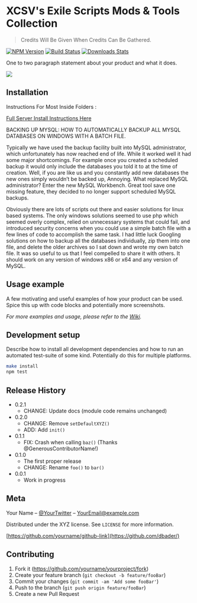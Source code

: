 # XCSV's Exile Scripts Mods & Tools Collection
> Credits Will Be Given When Credits Can Be Gathered.

[![NPM Version][npm-image]][npm-url]
[![Build Status][travis-image]][travis-url]
[![Downloads Stats][npm-downloads]][npm-url]

One to two paragraph statement about your product and what it does.

![](header.png)

## Installation

Instructions For Most Inside Folders :

<a href="https://github.com/XCSVs/Scripts-Mods/blob/master/INSTRUCTIONS/Exile%20Server%20Owner%20Guide%20v1.7.pdf
">Full Server Install Instructions Here</a>

BACKING UP MYSQL: HOW TO AUTOMATICALLY BACKUP ALL MYSQL DATABASES ON WINDOWS WITH A BATCH FILE.


 Typically we have used the backup facility built into MySQL administrator, which unfortunately has now reached end of life. While it worked well it had some major shortcomings. For example once you created a scheduled backup it would only include the databases you told it to at the time of creation.
  Well, if you are like us and you constantly add new databases the new ones simply wouldn’t be backed up, Annoying. What replaced MySQL administrator? Enter the new MySQL Workbench. Great tool save one missing feature, they decided to no longer support scheduled MySQL backups.

Obviously there are lots of scripts out there and easier solutions for linux based systems. The only windows solutions seemed to use php which seemed overly complex, relied on unnecessary systems that could fail, and introduced security concerns when you could use a simple batch file with a few lines of code to accomplish the same task. 
I had little luck Googling solutions on how to backup all the databases individually, zip them into one file, and delete the older archives so I sat down and wrote my own batch file. It was so useful to us that I feel compelled to share it with others. It should work on any version of windows x86 or x64 and any version of MySQL.


## Usage example

A few motivating and useful examples of how your product can be used. Spice this up with code blocks and potentially more screenshots.

_For more examples and usage, please refer to the [Wiki][wiki]._

## Development setup

Describe how to install all development dependencies and how to run an automated test-suite of some kind. Potentially do this for multiple platforms.

```sh
make install
npm test
```

## Release History

* 0.2.1
    * CHANGE: Update docs (module code remains unchanged)
* 0.2.0
    * CHANGE: Remove `setDefaultXYZ()`
    * ADD: Add `init()`
* 0.1.1
    * FIX: Crash when calling `baz()` (Thanks @GenerousContributorName!)
* 0.1.0
    * The first proper release
    * CHANGE: Rename `foo()` to `bar()`
* 0.0.1
    * Work in progress

## Meta

Your Name – [@YourTwitter](https://twitter.com/dbader_org) – YourEmail@example.com

Distributed under the XYZ license. See ``LICENSE`` for more information.

[https://github.com/yourname/github-link](https://github.com/dbader/)

## Contributing

1. Fork it (<https://github.com/yourname/yourproject/fork>)
2. Create your feature branch (`git checkout -b feature/fooBar`)
3. Commit your changes (`git commit -am 'Add some fooBar'`)
4. Push to the branch (`git push origin feature/fooBar`)
5. Create a new Pull Request

<!-- Markdown link & img dfn's -->
[npm-image]: https://img.shields.io/npm/v/datadog-metrics.svg?style=flat-square
[npm-url]: https://npmjs.org/package/datadog-metrics
[npm-downloads]: https://img.shields.io/npm/dm/datadog-metrics.svg?style=flat-square
[travis-image]: https://img.shields.io/travis/dbader/node-datadog-metrics/master.svg?style=flat-square
[travis-url]: https://travis-ci.org/dbader/node-datadog-metrics
[wiki]: https://github.com/yourname/yourproject/wiki
